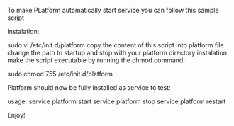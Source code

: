 To make PLatform automatically start service you can follow this sample script

instalation:

sudo vi /etc/init.d/platform
copy the content of this script into platform file
change the path to startup and stop with your platform directory instalation
make the script executable by running the chmod command:

sudo chmod 755 /etc/init.d/platform

Platform should now be fully installed as service to test:

usage:
service platform start
service platform stop
service platform restart
 


Enjoy!
